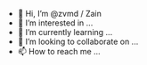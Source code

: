- 👋 Hi, I’m @zvmd / Zain
- 👀 I’m interested in ...
- 🌱 I’m currently learning ...
- 💞️ I’m looking to collaborate on ...
- 📫 How to reach me ...

<!---
zvmd/zvmd is a ✨ special ✨ repository because its `README.md` (this file) appears on your GitHub profile.
You can click the Preview link to take a look at your changes.
--->
